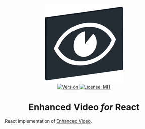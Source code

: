 <p align="center">
    <img src="https://raw.githubusercontent.com/plurid/enhanced-video/master/about/identity/enhanced-video-logo.png" height="250px">
    <br />
    <a target="_blank" href="https://www.npmjs.com/package/enhanced-video-react">
        <img src="https://img.shields.io/npm/v/enhanced-video-react.svg?logo=npm&colorB=1380C3&style=for-the-badge" alt="Version">
    </a>
    <a target="_blank" href="https://github.com/plurid/enhanced-video/blob/master/LICENSE">
        <img src="https://img.shields.io/badge/license-MIT-blue.svg?colorB=1380C3&style=for-the-badge" alt="License: MIT">
    </a>
</p>



<h1 align="center">
    Enhanced Video <i>for</i> React
</h1>


React implementation of [Enhanced Video](https://github.com/plurid/enhanced-video-html).
